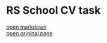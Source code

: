 # RS School CV task  
[open markdown](https://mrumyan.github.io/rsschool-cv/cv)  
[open original page](https://mrumyan.github.io/rsschool-cv/)  